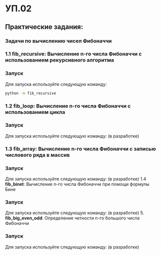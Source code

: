 # УП.02
## Практические задания:
### Задачи по вычислению чисел Фибоначчи
### 1.1 **fib_recursive**: Вычисление n-го числа Фибоначчи с использованием рекурсивного алгоритма
  ### Запуск 
  Для запуска используйте следующую команду:
  ```bash
python -m fib_recursive
```
### 1.2 **fib_loop**: Вычисление n-го числа Фибоначчи с использованием цикла
   ### Запуск 
  Для запуска используйте следующую команду: (в разработке)
### 1.3 **fib_array**: Вычисление n-го числа Фибоначчи с записью числового ряда в массив
### Запуск 
  Для запуска используйте следующую команду: (в разработке)
1.4 **fib_binet**: Вычисление n-го числа Фибоначчи при помощи формулы Бине
### Запуск 
  Для запуска используйте следующую команду: (в разработке)
5. **fib_big_even_odd**: Определение четности n-го большого числа Фибоначчи
### Запуск 
  Для запуска используйте следующую команду: (в разработке)

